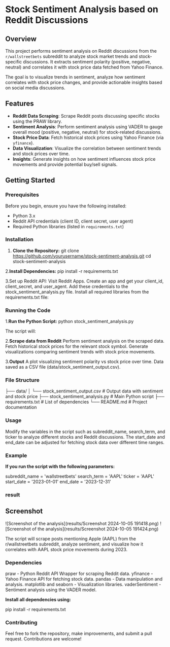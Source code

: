 # Stock Sentiment Analysis based on Reddit Discussions

## Overview

This project performs sentiment analysis on Reddit discussions from the `r/wallstreetbets` subreddit to analyze stock market trends and stock-specific discussions. It extracts sentiment polarity (positive, negative, neutral) and correlates it with stock price data fetched from Yahoo Finance. 

The goal is to visualize trends in sentiment, analyze how sentiment correlates with stock price changes, and provide actionable insights based on social media discussions.

## Features

- **Reddit Data Scraping**: Scrape Reddit posts discussing specific stocks using the PRAW library.
- **Sentiment Analysis**: Perform sentiment analysis using VADER to gauge overall mood (positive, negative, neutral) for stock-related discussions.
- **Stock Price Data**: Fetch historical stock prices using Yahoo Finance (via `yfinance`).
- **Data Visualization**: Visualize the correlation between sentiment trends and stock prices over time.
- **Insights**: Generate insights on how sentiment influences stock price movements and provide potential buy/sell signals.

## Getting Started

### Prerequisites

Before you begin, ensure you have the following installed:

- Python 3.x
- Reddit API credentials (client ID, client secret, user agent)
- Required Python libraries (listed in `requirements.txt`)

### Installation

1. **Clone the Repository:**
   git clone https://github.com/yourusername/stock-sentiment-analysis.git
   cd stock-sentiment-analysis

2.**Install Dependencies:**
  pip install -r requirements.txt

3.Set up Reddit API:
  Visit Reddit Apps.
  Create an app and get your client_id, client_secret, and user_agent.
  Add these credentials to the stock_sentiment_analysis.py file.
  Install all required libraries from the requirements.txt file:

### Running the Code
1.**Run the Python Script:**
  python stock_sentiment_analysis.py

The script will:

2.**Scrape data from Reddit**
  Perform sentiment analysis on the scraped data.
  Fetch historical stock prices for the relevant stock symbol.
  Generate visualizations comparing sentiment trends with stock price movements.

3.**Output**
A plot visualizing sentiment polarity vs stock price over time.
Data saved as a CSV file (data/stock_sentiment_output.csv).


### File Structure

├── data/
│   └── stock_sentiment_output.csv      # Output data with sentiment and stock price
├── stock_sentiment_analysis.py         # Main Python script
├── requirements.txt                    # List of dependencies
└── README.md                           # Project documentation

### Usage
Modify the variables in the script such as subreddit_name, search_term, and ticker to analyze different stocks and Reddit discussions.
The start_date and end_date can be adjusted for fetching stock data over different time ranges.

### Example

**If you run the script with the following parameters:**

  subreddit_name = 'wallstreetbets'
  search_term = 'AAPL'
  ticker = 'AAPL'
  start_date = '2023-01-01'
  end_date = '2023-12-31'

### result 

## Screenshot

![Screenshot of the analysis](results/Screenshot 2024-10-05 191418.png)
![Screenshot of the analysis](results/Screenshot 2024-10-05 191424.png)

The script will scrape posts mentioning Apple (AAPL) from the r/wallstreetbets subreddit, analyze sentiment, and visualize how it correlates with AAPL stock price movements during 2023.

### Dependencies

praw - Python Reddit API Wrapper for scraping Reddit data.
yfinance - Yahoo Finance API for fetching stock data.
pandas - Data manipulation and analysis.
matplotlib and seaborn - Visualization libraries.
vaderSentiment - Sentiment analysis using the VADER model.

**Install all dependencies using:**

 pip install -r requirements.txt

### Contributing

Feel free to fork the repository, make improvements, and submit a pull request. Contributions are welcome!
